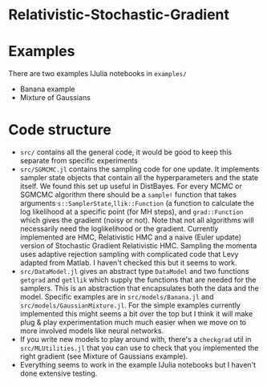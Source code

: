 # Relativistic-Stochastic-Gradient

# Examples

There are two examples IJulia notebooks in `examples/`
 - Banana example
 - Mixture of Gaussians
 
# Code structure
 - `src/` contains all the general code, it would be good to keep this separate from specific experiments
 - `src/SGMCMC.jl` contains the sampling code for one update. It implements sampler state objects that contain all the hyperparameters and the state itself. We found this set up useful in DistBayes. For every MCMC or SGMCMC algorithm there should be a `sample!` function that takes arguments `s::SamplerState`,`llik::Function` (a function to calculate the log likelihood at a specific point (for MH steps), and `grad::Function` which gives the gradient (noisy or not). Note that not all algorithms will necessarily need the loglikelihood or the gradient. Currently implemented are HMC, Relativistic HMC and a naive (Euler update) version of Stochastic Gradient Relativistic HMC. Sampling the momenta uses adaptive rejection sampling with complicated code that Levy adapted from Matlab. I haven't checked this but it seems to work.
 - `src/DataModel.jl` gives an abstract type `DataModel` and two functions `getgrad` and `getllik` which supply the functions that are needed for the samplers. This is an abstraction that encapsulates both the data and the model. Specific examples are in `src/models/Banana.jl` and `src/models/GaussianMixture.jl`. For the simple examples currently implemented this might seems a bit over the top but I think it will make plug & play experimentation much much easier when we move on to more involved models like neural networks. 
 - If you write new models to play around with, there's a `checkgrad` util in `src/MLUtilities.jl` that you can use to check that you implemented the right gradient (see Mixture of Gaussians example).
 - Everything seems to work in the example IJulia notebooks but I haven't done extensive testing.

